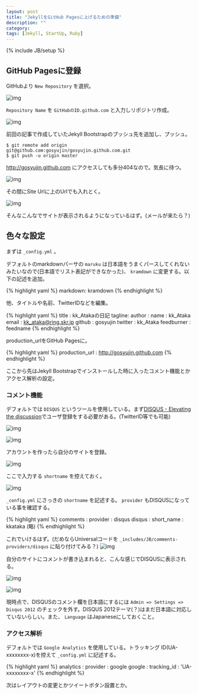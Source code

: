 ```yaml
---
layout: post
title: "JekyllをGitHub Pagesに上げるための準備"
description: ""
category: 
tags: [Jekyll, StartUp, Ruby]
---
```

{% include JB/setup %}

## GitHub Pagesに登録

GitHubより `New Repository` を選択。

![img](/images/2012-09-20/2012-09-20-1.jpg)

`Repository Name` を `GitHubのID.github.com` と入力しリポジトリ作成。

![img](/images/2012-09-20/2012-09-20-2.jpg)

前回の記事で作成していたJekyll Bootstrapのプッシュ先を追加し、プッシュ。

    $ git remote add origin git@github.com:gosyujin/gosyujin.github.com.git
    $ git push -u origin master

http://gosyujin.github.com にアクセスしても多分404なので。気長に待つ。

![img](/images/2012-09-20/2012-09-20-3.jpg)

その間にSite Urlに上のUrlでも入れとく。

![img](/images/2012-09-20/2012-09-20-4.jpg)

そんなこんなでサイトが表示されるようになっているはず。(メールが来たら？)

## 色々な設定

まずは `_config.yml` 。

デフォルトのmarkdownパーサの `maruku` は日本語をうまくパースしてくれないみたいなので(日本語でリスト表記ができなかった)、 `kramdown` に変更する。以下の記述を追加。

{%  highlight yaml %}
markdown: kramdown
{%  endhighlight %}

他、タイトルや名前、TwitterIDなどを編集。

{%  highlight yaml %}
title : kk_Atakaの日記
tagline: 
author :
  name : kk_Ataka
  email : kk_ataka@ring.skr.jp
  github : gosyujin
  twitter : kk_Ataka
  feedburner : feedname
{%  endhighlight %}

production_urlをGitHub Pagesに。

{%  highlight yaml %}
production_url : http://gosyujin.github.com
{%  endhighlight %}

ここから先はJekyll Bootstrapでインストールした時に入ったコメント機能とかアクセス解析の設定。

### コメント機能

デフォルトでは `DISQUS` というツールを使用している。まず[DISQUS - Elevating the discussion](http://disqus.com/)でユーザ登録をする必要がある。(TwitterID等でも可能)

![img](/images/2012-09-20/2012-09-20-5.jpg)

![img](/images/2012-09-20/2012-09-20-6.jpg)

アカウントを作ったら自分のサイトを登録。

![img](/images/2012-09-20/2012-09-20-7.jpg)

ここで入力する `shortname` を控えておく。

![img](/images/2012-09-20/2012-09-20-8.jpg)

`_config.yml` にさっきの `shortname` を記述する。 `provider` もDISQUSになっている事を確認する。

{%  highlight yaml %}
comments :
  provider : disqus
  disqus :
    short_name : kkataka
  (略)
{%  endhighlight %}

これでいけるはず。(だめならUniversalコードを `_includes/JB/comments-providers/disqus` に貼り付けてみる？)
![img](/images/2012-09-20/2012-09-20-9.jpg)

自分のサイトにコメントが書き込まれると、こんな感じでDISQUSに表示される。

![img](/images/2012-09-20/2012-09-20-10.jpg)

![img](/images/2012-09-20/2012-09-20-11.jpg)

現時点で、DISQUSのコメント欄を日本語にするには `Admin => Settings => Disqus 2012` のチェックを外す。DISQUS 2012テーマ(？)はまだ日本語に対応していないらしい。また、 `Language` はJapaneseにしておくこと。

### アクセス解析

デフォルトでは `Google Analytics` を使用している。トラッキング ID(UA-xxxxxxxx-x)を控えて `_config.yml` に記述する。

{%  highlight yaml %}
analytics :
  provider : google
  google :
      tracking_id : 'UA-xxxxxxxx-x'
{%  endhighlight %}

次はレイアウトの変更とかツイートボタン設置とか。
